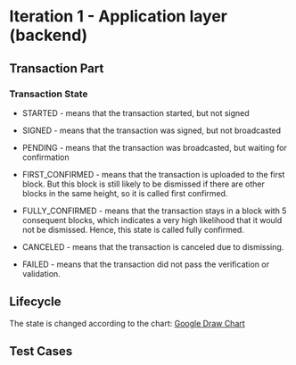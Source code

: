 # Iteration 1 - Application layer (backend)

## Transaction Part

### Transaction State

- STARTED - means that the transaction started, but not signed

- SIGNED - means that the transaction was signed, but not broadcasted

- PENDING - means that the transaction was broadcasted, but waiting for confirmation

- FIRST_CONFIRMED - means that the transaction is uploaded to the first block. But this block is still likely to be dismissed if there are other blocks in the same height, so it is called first confirmed.

- FULLY_CONFIRMED - means that the transaction stays in a block with 5 consequent blocks, which indicates a very high likelihood that it would not be dismissed. Hence, this state is called fully confirmed.

- CANCELED - means that the transaction is canceled due to dismissing.

- FAILED - means that the transaction did not pass the verification or validation.

## Lifecycle

The state is changed according to the chart: [Google Draw Chart](https://docs.google.com/drawings/d/1oHp5yySXUYxn5rJKT0gWFaxbh7SpsEF2ng5gvG_ls-Y/edit?usp=sharing)

## Test Cases